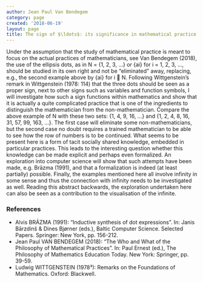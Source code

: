 ```yaml
---
author: Jean Paul Van Bendegem
category: page
created: '2018-06-19'
layout: page
title: The sign of $\ldots$: its significance in mathematical practice
---
```


Under the assumption that the study of mathematical practice is meant to focus on the actual practices of mathematicians, see Van Bendegem (2018), the use of the ellipsis dots, as in N = {1, 2, 3, …} or {ai} for i = 1, 2, 3, …, should be studied in its own right and not be “eliminated” away, replacing, e.g., the second example above by {ai} for i  N. Following Wittgenstein’s remark in Wittgenstein (1978: 114) that the three dots should be seen as a proper sign, next to other signs such as variables and function symbols, I will investigate how such a sign functions within mathematics and show that it is actually a quite complicated practice that is one of the ingredients to distinguish the mathematician from the non-mathematician. Compare the above example of N with these two sets: {1, 4, 9, 16, …} and {1, 2, 4, 8, 16, 31, 57, 99, 163, …}. The first case will eliminate some non-mathematicians, but the second case no doubt requires a trained mathematician to be able to see how the row of numbers is to be continued. What seems to be present here is a form of tacit socially shared knowledge, embedded in particular practices. This leads to the interesting question whether this knowledge can be made explicit and perhaps even formalized. An exploration into computer science will show that such attempts have been made, e.g. Brāzma (1991), and that a formalization is indeed (at least partially) possible. Finally, the examples mentioned here all involve infinity in some sense and thus the connection with infinity needs to be investigated as well. Reading this abstract backwards, the exploration undertaken here can also be seen as a contribution to the visualisation of the infinite.

### References

+ Alvis BRĀZMA (1991): “Inductive synthesis of dot expressions”. In: Janis Bārzdinš & Dines Bjørner (eds.), Baltic Computer Science. Selected Papers. Springer: New York, pp. 156-212.
+ Jean Paul VAN BENDEGEM (2018): “The Who and What of the Philosophy of Mathematical Practices”. In: Paul Ernest (ed.), The Philosophy of Mathematics Education Today. New York: Springer, pp. 39-59.
+ Ludwig WITTGENSTEIN (1978³): Remarks on the Foundations of Mathematics. Oxford: Blackwell. 

